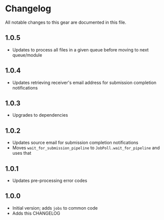 # Changelog

All notable changes to this gear are documented in this file.

## 1.0.5
* Updates to process all files in a given queue before moving to next queue/module
  
## 1.0.4
* Updates retrieving receiver's email address for submission completion notifications
  
## 1.0.3
* Upgrades to dependencies
  
## 1.0.2
* Updates source email for submission completion notifications
* Moves `wait_for_submission_pipeline` to `JobPoll.wait_for_pipeline` and uses that

## 1.0.1
* Updates pre-processing error codes

## 1.0.0
* Initial version; adds `jobs` to common code
* Adds this CHANGELOG
